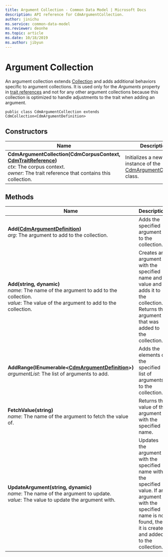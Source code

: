 ```yaml
---
title: Argument Collection - Common Data Model | Microsoft Docs
description: API reference for CdmArgumentCollection.
author: jinichu
ms.service: common-data-model
ms.reviewer: deonhe 
ms.topic: article
ms.date: 10/18/2019
ms.author: jibyun
---
```


# Argument Collection

An argument collection extends [Collection](collection.md) and adds additional behaviors specific to argument collections. It is used only for the *Arguments* property in [trait references](traitreference.md) and not for any other argument collections because this collection is optimized to handle adjustments to the trait when adding an argument.

```
public class CdmArgumentCollection extends CdmCollection<CdmArgumentDefinition>
```

## Constructors
|Name|Description|
|---|---|
**CdmArgumentCollection(CdmCorpusContext, [CdmTraitReference](traitreference.md))**<br/>*ctx*: The corpus context.<br/>*owner*: The trait reference that contains this collection.|Initializes a new instance of the [CdmArgumentCollection](argumentcollection.md) class.|

## Methods
|Name|Description|Return Type|
|---|---|---|
|**Add([CdmArgumentDefinition](argument.md))**<br/>*arg*: The argument to add to the collection.|Adds the specified argument to the collection.|void|
|**Add(string, dynamic)**<br/>*name*: The name of the argument to add to the collection.<br/>*value*: The value of the argument to add to the collection.|Creates an argument with the specified name and value and adds it to the collection. Returns the argument that was added to the collection.|[CdmArgumentDefinition](argument.md)|
|**AddRange(IEnumerable\<[CdmArgumentDefinition](argument.md)>)**<br/>*argumentList*: The list of arguments to add.|Adds the elements of the specified list of arguments to the collection.|void|
|**FetchValue(string)**<br/>*name*: The name of the argument to fetch the value of.|Returns the value of the argument with the specified name.|dynamic|
|**UpdateArgument(string, dynamic)**<br/>*name*: The name of the argument to update.<br/>*value*: The value to update the argument with.|Updates the argument with the specified name with the specified value. If an argument with the specified name is not found, then it is created and added to the collection.|void|


